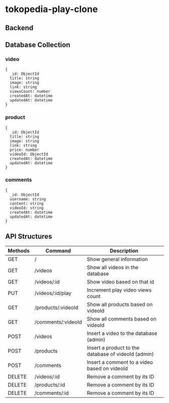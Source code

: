 # tokopedia-play-clone

## Backend

## Database Collection

### video

```
{
  _id: ObjectId
  title: string
  image: string
  link: string
  viewsCount: number
  createdAt: datetime
  updatedAt: datetime
}
```

### product

```
{
  _id: ObjectId
  title: string
  image: string
  link: string
  price: number
  videoId: ObjectId
  createdAt: datetime
  updatedAt: datetime
}
```

### comments

```
{
  _id: ObjectId
  username: string
  content: string
  videoId: string
  createdAt: datetime
  updatedAt: datetime
}
```

## API Structures

| Methods | Command            | Description                                         |
| ------- | ------------------ | --------------------------------------------------- |
| GET     | /                  | Show general information                            |
| GET     | /videos            | Show all videos in the database                     |
| GET     | /videos/:id        | Show video based on that id                         |
| PUT     | /videos/:id/play   | Increment play video views count                    |
| GET     | /products/:videoId | Show all products based on videoId                  |
| GET     | /comments/:videoId | Show all comments based on videoId                  |
| POST    | /videos            | Insert a video to the database (admin)              |
| POST    | /products          | Insert a product to the database of videoId (admin) |
| POST    | /comments          | Insert a comment to a video based on videoId        |
| DELETE  | /videos/:id        | Remove a comment by its ID                          |
| DELETE  | /products/:id      | Remove a comment by its ID                          |
| DELETE  | /comments/:id      | Remove a comment by its ID                          |
